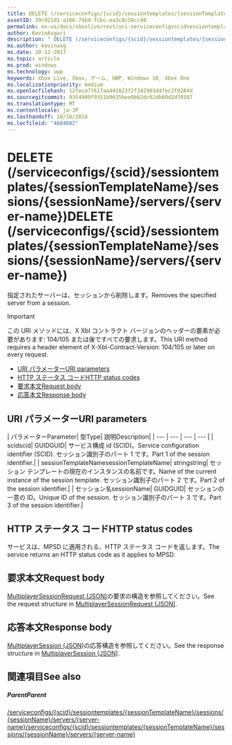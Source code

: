 ```yaml
---
title: DELETE (/serviceconfigs/{scid}/sessiontemplates/{sessionTemplateName}/sessions/{sessionName}/servers/{server-name})
assetID: 39c921d1-a166-74b9-fcbc-ea3c0c58cc40
permalink: en-us/docs/xboxlive/rest/uri-serviceconfigsscidsessiontemplatessessiontemplatenamesessionnamemembersservernamedelete.html
author: KevinAsgari
description: " DELETE (/serviceconfigs/{scid}/sessiontemplates/{sessionTemplateName}/sessions/{sessionName}/servers/{server-name})"
ms.author: kevinasg
ms.date: 20-12-2017
ms.topic: article
ms.prod: windows
ms.technology: uwp
keywords: Xbox Live, Xbox, ゲーム, UWP, Windows 10, Xbox One
ms.localizationpriority: medium
ms.openlocfilehash: 12feca7761faa441023f2f242903d4fec2f0284d
ms.sourcegitcommit: 9354909f9351b9635bee9bb2dc62db60d2d70107
ms.translationtype: MT
ms.contentlocale: ja-JP
ms.lasthandoff: 10/16/2018
ms.locfileid: "4684082"
---
```

# <a name="delete-serviceconfigsscidsessiontemplatessessiontemplatenamesessionssessionnameserversserver-name"></a><span data-ttu-id="c928a-104">DELETE (/serviceconfigs/{scid}/sessiontemplates/{sessionTemplateName}/sessions/{sessionName}/servers/{server-name})</span><span class="sxs-lookup"><span data-stu-id="c928a-104">DELETE (/serviceconfigs/{scid}/sessiontemplates/{sessionTemplateName}/sessions/{sessionName}/servers/{server-name})</span></span>
<span data-ttu-id="c928a-105">指定されたサーバーは、セッションから削除します。</span><span class="sxs-lookup"><span data-stu-id="c928a-105">Removes the specified server from a session.</span></span>

> [!IMPORTANT]
> <span data-ttu-id="c928a-106">この URI メソッドには、X Xbl コントラクト バージョンのヘッダーの要素が必要があります: 104/105 または後ですべての要求します。</span><span class="sxs-lookup"><span data-stu-id="c928a-106">This URI method requires a header element of X-Xbl-Contract-Version: 104/105 or later on every request.</span></span>

  * [<span data-ttu-id="c928a-107">URI パラメーター</span><span class="sxs-lookup"><span data-stu-id="c928a-107">URI parameters</span></span>](#ID4ET)
  * [<span data-ttu-id="c928a-108">HTTP ステータス コード</span><span class="sxs-lookup"><span data-stu-id="c928a-108">HTTP status codes</span></span>](#ID4E5)
  * [<span data-ttu-id="c928a-109">要求本文</span><span class="sxs-lookup"><span data-stu-id="c928a-109">Request body</span></span>](#ID4EFB)
  * [<span data-ttu-id="c928a-110">応答本文</span><span class="sxs-lookup"><span data-stu-id="c928a-110">Response body</span></span>](#ID4EOB)

<a id="ID4ET"></a>


## <a name="uri-parameters"></a><span data-ttu-id="c928a-111">URI パラメーター</span><span class="sxs-lookup"><span data-stu-id="c928a-111">URI parameters</span></span>

| <span data-ttu-id="c928a-112">パラメーター</span><span class="sxs-lookup"><span data-stu-id="c928a-112">Parameter</span></span>| <span data-ttu-id="c928a-113">型</span><span class="sxs-lookup"><span data-stu-id="c928a-113">Type</span></span>| <span data-ttu-id="c928a-114">説明</span><span class="sxs-lookup"><span data-stu-id="c928a-114">Description</span></span>|
| --- | --- | --- | --- |
| <span data-ttu-id="c928a-115">scid</span><span class="sxs-lookup"><span data-stu-id="c928a-115">scid</span></span>| <span data-ttu-id="c928a-116">GUID</span><span class="sxs-lookup"><span data-stu-id="c928a-116">GUID</span></span>| <span data-ttu-id="c928a-117">サービス構成 id (SCID)。</span><span class="sxs-lookup"><span data-stu-id="c928a-117">Service configuration identifier (SCID).</span></span> <span data-ttu-id="c928a-118">セッション識別子のパート 1 です。</span><span class="sxs-lookup"><span data-stu-id="c928a-118">Part 1 of the session identifier.</span></span>|
| <span data-ttu-id="c928a-119">sessionTemplateName</span><span class="sxs-lookup"><span data-stu-id="c928a-119">sessionTemplateName</span></span>| <span data-ttu-id="c928a-120">string</span><span class="sxs-lookup"><span data-stu-id="c928a-120">string</span></span>| <span data-ttu-id="c928a-121">セッション テンプレートの現在のインスタンスの名前です。</span><span class="sxs-lookup"><span data-stu-id="c928a-121">Name of the current instance of the session template.</span></span> <span data-ttu-id="c928a-122">セッション識別子のパート 2 です。</span><span class="sxs-lookup"><span data-stu-id="c928a-122">Part 2 of the session identifier.</span></span>|
| <span data-ttu-id="c928a-123">セッション名</span><span class="sxs-lookup"><span data-stu-id="c928a-123">sessionName</span></span>| <span data-ttu-id="c928a-124">GUID</span><span class="sxs-lookup"><span data-stu-id="c928a-124">GUID</span></span>| <span data-ttu-id="c928a-125">セッションの一意の ID。</span><span class="sxs-lookup"><span data-stu-id="c928a-125">Unique ID of the session.</span></span> <span data-ttu-id="c928a-126">セッション識別子のパート 3 です。</span><span class="sxs-lookup"><span data-stu-id="c928a-126">Part 3 of the session identifier.</span></span>|

<a id="ID4E5"></a>


## <a name="http-status-codes"></a><span data-ttu-id="c928a-127">HTTP ステータス コード</span><span class="sxs-lookup"><span data-stu-id="c928a-127">HTTP status codes</span></span>
<span data-ttu-id="c928a-128">サービスは、MPSD に適用される、HTTP ステータス コードを返します。</span><span class="sxs-lookup"><span data-stu-id="c928a-128">The service returns an HTTP status code as it applies to MPSD.</span></span>  
<a id="ID4EFB"></a>


## <a name="request-body"></a><span data-ttu-id="c928a-129">要求本文</span><span class="sxs-lookup"><span data-stu-id="c928a-129">Request body</span></span>
<span data-ttu-id="c928a-130">[MultiplayerSessionRequest (JSON)](../../json/json-multiplayersessionrequest.md)の要求の構造を参照してください。</span><span class="sxs-lookup"><span data-stu-id="c928a-130">See the request structure in [MultiplayerSessionRequest (JSON)](../../json/json-multiplayersessionrequest.md).</span></span>  
<a id="ID4EOB"></a>


## <a name="response-body"></a><span data-ttu-id="c928a-131">応答本文</span><span class="sxs-lookup"><span data-stu-id="c928a-131">Response body</span></span>
<span data-ttu-id="c928a-132">[MultiplayerSession (JSON)](../../json/json-multiplayersession.md)の応答構造を参照してください。</span><span class="sxs-lookup"><span data-stu-id="c928a-132">See the response structure in [MultiplayerSession (JSON)](../../json/json-multiplayersession.md).</span></span>  
<a id="ID4E1B"></a>


## <a name="see-also"></a><span data-ttu-id="c928a-133">関連項目</span><span class="sxs-lookup"><span data-stu-id="c928a-133">See also</span></span>

<a id="ID4E3B"></a>


##### <a name="parent"></a><span data-ttu-id="c928a-134">Parent</span><span class="sxs-lookup"><span data-stu-id="c928a-134">Parent</span></span>

[<span data-ttu-id="c928a-135">/serviceconfigs/{scid}/sessiontemplates/{sessionTemplateName}/sessions/{sessionName}/servers/{server-name}</span><span class="sxs-lookup"><span data-stu-id="c928a-135">/serviceconfigs/{scid}/sessiontemplates/{sessionTemplateName}/sessions/{sessionName}/servers/{server-name}</span></span>](uri-serviceconfigsscidsessiontemplatessessiontemplatenamesessionnamemembersservername.md)
